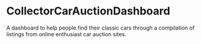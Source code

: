# CollectorCarAuctionDashboard
A dashboard to help people find their classic cars through a compilation of listings from online enthusiast car auction sites.
